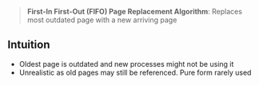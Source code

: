> **First-In First-Out (FIFO) Page Replacement Algorithm**: Replaces most outdated page with a new arriving page 

## Intuition
- Oldest page is outdated and new processes might not be using it
- Unrealistic as old pages may still be referenced. Pure form rarely used